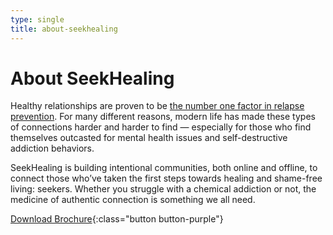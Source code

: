 ```yaml
---
type: single
title: about-seekhealing
---
```


# About <span class="emphasized-header">SeekHealing</span>

Healthy relationships are proven to be [the number one factor in relapse prevention](/science-of-connection/). For many different reasons, modern life has made these types of connections harder and harder to find — especially for those who find themselves outcasted for mental health issues and self-destructive addiction behaviors.

SeekHealing is building intentional communities, both online and offline, to connect those who’ve taken the first steps towards healing and shame-free living: <span class="bold-purple">seekers</span>. Whether you struggle with a chemical addiction or not, the medicine of authentic connection is something we all need.

[Download Brochure](/downloads/About-SeekHealing_v4.pdf){:class="button button-purple"}